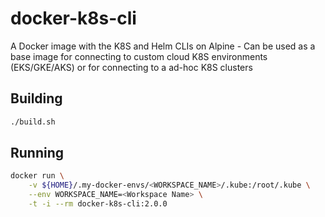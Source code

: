 # docker-k8s-cli

A Docker image with the K8S and Helm CLIs on Alpine - Can be used as a base image for connecting to custom cloud K8S environments (EKS/GKE/AKS) or for connecting to a ad-hoc K8S clusters

## Building

```bash
./build.sh
```

## Running

```bash
docker run \
    -v ${HOME}/.my-docker-envs/<WORKSPACE_NAME>/.kube:/root/.kube \
    --env WORKSPACE_NAME=<Workspace Name> \
    -t -i --rm docker-k8s-cli:2.0.0
```
